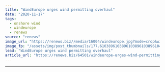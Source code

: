 ```yaml
---
title: "WindEurope urges wind permitting overhaul"
date: "2020-11-17"
tags: 
  - onshore wind
  - windeurope
  - renews
source: "renews"
image_url: "https://renews.biz//media/16004/windeurope.jpg?mode=crop&width=770&heightratio=0.6103896103896103896103896104&slimmage=true"
image_fp: "/assets/img/post_thumbnails/177.6103896103896103896103896104&slimmage=true"
lead: "WindEurope urges wind permitting overhaul"
article_url: "https://renews.biz/64501/windeurope-urges-wind-permitting-overhaul/"
---
```


---
